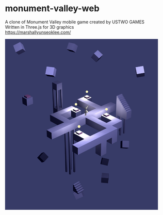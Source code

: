 # monument-valley-web

A clone of Monument Valley mobile game created by USTWO GAMES
Written in Three.js for 3D graphics  
https://marshallyunseoklee.com/  

![monument](images/ss.png)
